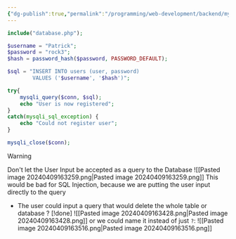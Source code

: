 ```yaml
---
{"dg-publish":true,"permalink":"/programming/web-development/backend/my-sql/insert-data-to-my-sql/","tags":["programming","webdevelopment","backend","MySQL","PHP"]}
---
```



```php
include("database.php");

$username = "Patrick";
$password = "rock3";
$hash = password_hash($password, PASSWORD_DEFAULT);

$sql = "INSERT INTO users (user, password)
		VALUES ('$username', '$hash')";

try{
	mysqli_query($conn, $sql);
	echo "User is now registered";
}
catch(mysqli_sql_exception) {
	echo "Could not register user";
}

mysqli_close($conn);
```

> [!warning]
>  Don't let the User Input be accepted as a query to the Database
> ![[Pasted image 20240409163259.png\|Pasted image 20240409163259.png]]
> This would be bad for SQL Injection,
> because we are putting the user input directly to the query
> - The user could input a query that would delete the whole table or database
>? [!done]
>![[Pasted image 20240409163428.png\|Pasted image 20240409163428.png]]
>or we could name it instead of just `?`:
>![[Pasted image 20240409163516.png\|Pasted image 20240409163516.png]]

